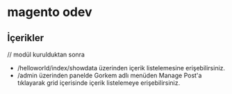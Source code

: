 # magento odev
 
## İçerikler
 // modül kurulduktan sonra
*  /helloworld/index/showdata üzerinden içerik listelemesine erişebilirsiniz.
* /admin üzerinden panelde Gorkem adlı menüden Manage Post'a tıklayarak grid içerisinde içerik listelemeye erişebilirsiniz.
